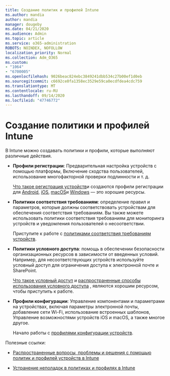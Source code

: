 ```yaml
---
title: Создание политик и профилей Intune
ms.author: mandia
author: mandia
manager: dougeby
ms.date: 04/21/2020
ms.audience: Admin
ms.topic: article
ms.service: o365-administration
ROBOTS: NOINDEX, NOFOLLOW
localization_priority: Normal
ms.collection: Adm_O365
ms.custom:
- "1064"
- "6700005"
ms.openlocfilehash: 9026beac824ebc3849241dbb534c27b00ef1d0eb
ms.sourcegitcommit: c6692ce0fa1358ec3529e59ca0ecdfdea4cdc759
ms.translationtype: MT
ms.contentlocale: ru-RU
ms.lasthandoff: 09/14/2020
ms.locfileid: "47746772"
---
```

# <a name="creating-intune-policy-and-profiles"></a>Создание политики и профилей Intune

В Intune можно создавать политики и профили, которые выполняют различные действия.

- **Профили регистрации**: Предварительная настройка устройств с помощью платформы, Включение сходства пользователей, использование многофакторной проверки подлинности и т. д.

  [Что такое регистрация устройств](https://docs.microsoft.com/intune/device-enrollment)и создаются профили регистрации для [Android](https://docs.microsoft.com/intune/android-enroll), [iOS](https://docs.microsoft.com/intune/ios-enroll), [macOS](https://docs.microsoft.com/intune/macos-enroll)и [Windows](https://docs.microsoft.com/intune/windows-enrollment-methods) — это хорошие ресурсы.

- **Политики соответствия требованиям**: определение правил и параметров, которые должны соответствовать устройствам для обеспечения соответствия требованиям. Вы также можете использовать политики соответствия требованиям для мониторинга устройств и уведомления пользователей о несоответствии.

  Приступите к работе с [политиками соответствия требованиям устройств](https://docs.microsoft.com/intune/device-compliance-get-started).
- **Политики условного доступа**: помощь в обеспечении безопасности организационных ресурсов в зависимости от введенных условий. Например, для несоответствующих устройств используйте условный доступ для ограничения доступа к электронной почте и SharePoint.

  [Что такое условный доступ](https://docs.microsoft.com/intune/conditional-access) и [распространенные способы использования условного доступа](https://docs.microsoft.com/intune/conditional-access-intune-common-ways-use) , являются хорошим ресурсом, чтобы приступить к работе.

- **Профили конфигурации**: Управление компонентами и параметрами на устройствах, включая параметры электронной почты, добавление сети Wi-Fi, использование встроенных шаблонов, Управление возможностями устройств iOS и macOS, а также многое другое.

  Начало работы с [профилями конфигурации устройств](https://docs.microsoft.com/intune/device-profiles).

Полезные ссылки:

- [Распространенные вопросы, проблемы и решения с помощью политик и профилей устройств в Intune](https://docs.microsoft.com/intune/device-profile-troubleshoot)

- [Устранение неполадок в политиках и профилях в Intune](https://docs.microsoft.com/intune/troubleshoot-policies-in-microsoft-intune)
